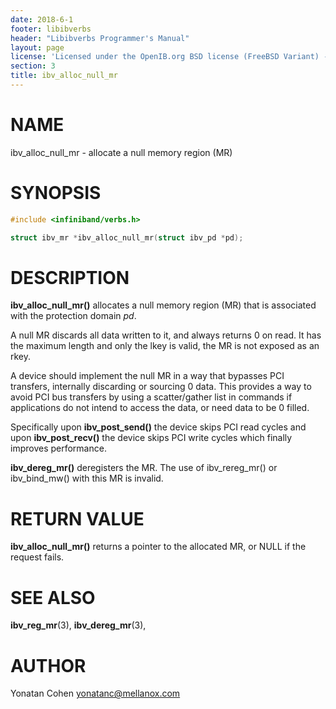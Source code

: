 ```yaml
---
date: 2018-6-1
footer: libibverbs
header: "Libibverbs Programmer's Manual"
layout: page
license: 'Licensed under the OpenIB.org BSD license (FreeBSD Variant) - See COPYING.md'
section: 3
title: ibv_alloc_null_mr
---
```


# NAME

ibv_alloc_null_mr - allocate a null memory region (MR)

# SYNOPSIS

```c
#include <infiniband/verbs.h>

struct ibv_mr *ibv_alloc_null_mr(struct ibv_pd *pd);
```


# DESCRIPTION

**ibv_alloc_null_mr()** allocates a null memory region (MR) that is associated with the protection
domain *pd*.

A null MR discards all data written to it, and always returns 0 on
read. It has the maximum length and only the lkey is valid, the MR is not
exposed as an rkey.

A device should implement the null MR in a way that bypasses PCI
transfers, internally discarding or sourcing 0 data. This provides a
way to avoid PCI bus transfers by using a scatter/gather list in
commands if applications do not intend to access the data, or need
data to be 0 filled.

Specifically upon **ibv_post_send()** the device skips PCI read cycles and
upon **ibv_post_recv()** the device skips PCI write cycles which finally
improves performance.

**ibv_dereg_mr()** deregisters the MR.
The use of ibv_rereg_mr() or ibv_bind_mw()
with this MR is invalid.

# RETURN VALUE

**ibv_alloc_null_mr()** returns a pointer to the allocated MR, or NULL if the request fails.

# SEE ALSO

**ibv_reg_mr**(3),
**ibv_dereg_mr**(3),

# AUTHOR

Yonatan Cohen <yonatanc@mellanox.com>

